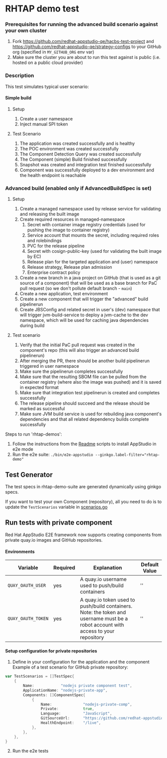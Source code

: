 # RHTAP demo test

### Prerequisites for running the advanced build scenario against your own cluster
1. Fork https://github.com/redhat-appstudio-qe/hacbs-test-project and https://github.com/redhat-appstudio-qe/strategy-configs to your GitHub org (specified in `MY_GITHUB_ORG` env var)
2. Make sure the cluster you are about to run this test against is public (i.e. hosted on a public cloud provider)

### Description
This test simulates typical user scenario: 

#### Simple build
1. Setup
   1. Create a user namespace
   2. Inject manual SPI token

2. Test Scenario
   1. The application was created successfully and is healthy
   2. The POC environment was created successfully
   3. The Component Detection Query was created successfully
   4. The Component (simple) Build finished successfully
   5. Snapshot was created and integration test finished successfully
   6. Component was successfully deployed to a dev environment and the health endpoint is reachable

### Advanced build (enabled only if AdvancedBuildSpec is set)
1. Setup
   1. Create a managed namespace used by release service for validating and releasing the built image
   2. Create required resources in managed-namespace
      1. Secret with container image registry credentials (used for pushing the image to container registry)
      2. Service account that mounts the secret, including required roles and rolebindings
      3. PVC for the release pipeline
      4. Secret with cosign-public-key (used for validating the built image by EC)
      5. Release plan for the targeted application and (user) namespace
      6. Release strategy, Release plan admission
      7. Enterprise contract policy
   3. Create a new branch in a java project on GitHub (that is used as a git source of a component) that will be used as a base branch for PaC pull request (so we don't pollute default branch - `main`)
   4. Create a new application, test environment
   5. Create a new component that will trigger the "advanced" build pipelinerun
   6. Create JBSConfig and related secret in user's (dev) namespace that will trigger jvm-build-service to deploy a jvm-cache to the dev namespace, which will be used for caching java dependencies during build

2. Test scenario
   1. Verify that the initial PaC pull request was created in the component's repo (this will also trigger an advanced build pipelinerun)
   2. After merging the PR, there should be another build pipelinerun triggered in user namespace
   3. Make sure the pipelinerun completes successfully
   4. Make sure that the resulting SBOM file can be pulled from the container registry (where also the image was pushed) and it is saved in expected format
   5. Make sure that integration test pipelinerun is created and completes successfully
   6. The release pipeline should succeed and the release should be marked as successful
   7. Make sure JVM build service is used for rebuilding java component's dependencies and that all related dependency builds complete successfully

Steps to run 'rhtap-demos':

1) Follow the instructions from the [Readme](../../docs/Installation.md) scripts to install AppStudio in e2e mode
2) Run the e2e suite: `./bin/e2e-appstudio --ginkgo.label-filter="rhtap-demo"`

## Test Generator

The test specs in rhtap-demo-suite are generated dynamically using ginkgo specs.

If you want to test your own Component (repository), all you need to do is to update the `TestScenarios` variable in [scenarios.go](./config/scenarios.go)

## Run tests with private component

Red Hat AppStudio E2E framework now supports creating components from private quay.io images and GitHub repositories.

#### Environments

| Variable | Required | Explanation | Default Value |
|---|---|---|---|
| `QUAY_OAUTH_USER` | yes | A quay.io username used to push/build containers  | ''  |
| `QUAY_OAUTH_TOKEN` | yes | A quay.io token used to push/build containers. Note: the token and username must be a robot account with access to your repository | '' |

#### Setup configuration for private repositories

1. Define in your configuration for the application and the component
Example of a test scenario for GitHub private repository:

```go
var TestScenarios = []TestSpec{
    {
        Name:            "nodejs private component test",
        ApplicationName: "nodejs-private-app",
        Components: []ComponentSpec{
            {
                Name:              "nodejs-private-comp",
                Private:           true,
                Language:          "JavaScript",
                GitSourceUrl:      "https://github.com/redhat-appstudio-qe-bot/nodejs-health-check.git",
                HealthEndpoint:    "/live",
            },
        },
    },
}
```

2. Run the e2e tests
